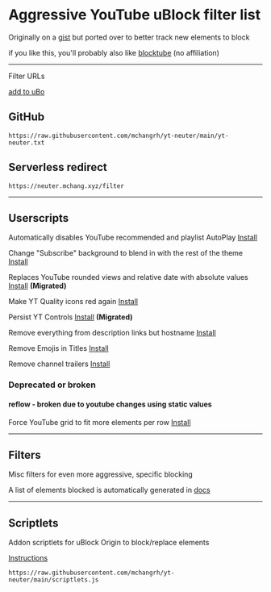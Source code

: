 # Aggressive YouTube uBlock filter list

Originally on a [gist](https://gist.github.com/mchangrh/a51e72bb36a492bfda37a6a9fa537f22) but ported over to better track new elements to block

if you like this, you'll probably also like [blocktube](https://github.com/amitbl/blocktube) (no affiliation)

-----

Filter URLs

[add to uBo](https://subscribe.adblockplus.org/?location=https://neuter.mchang.xyz/filter&title=YouTube%20Neuter)

## GitHub
`https://raw.githubusercontent.com/mchangrh/yt-neuter/main/yt-neuter.txt`

## Serverless redirect
`https://neuter.mchang.xyz/filter`

-----

## Userscripts
Automatically disables YouTube recommended and playlist AutoPlay [Install](https://neuter.mchang.xyz/script/yt-no-autoplay.user.js)

Change "Subscribe" background to blend in with the rest of the theme [Install](https://neuter.mchang.xyz/script/mute-subscribe.user.js)  

Replaces YouTube rounded views and relative date with absolute values [Install](https://uscript.mchang.xyz/yt/yt-absview-date.user.js) **(Migrated)**

Make YT Quality icons red again [Install](https://neuter.mchang.xyz/script/old-red-quality.user.js)

Persist YT Controls [Install](https://uscript.mchang.xyz/yt/yt-persist-ctrl.user.js) **(Migrated)**

Remove everything from description links but hostname [Install](https://neuter.mchang.xyz/script/no-link-path)

Remove Emojis in Titles [Install](https://neuter.mchang.xyz/script/no-emoji)

Remove channel trailers [Install](https://neuter.mchang.xyz/script/no-trailer)

### Deprecated or broken

#### reflow - broken due to youtube changes using static values
Force YouTube grid to fit more elements per row [Install](https://neuter.mchang.xyz/script/reflow.user.js)

-----

## Filters
Misc filters for even more aggressive, specific blocking

A list of elements blocked is automatically generated in [docs](./docs)

-----

## Scriptlets
Addon scriptlets for uBlock Origin to block/replace elements

[Instructions](https://github.com/gorhill/uBlock/wiki/Advanced-settings#userresourceslocation)

`https://raw.githubusercontent.com/mchangrh/yt-neuter/main/scriptlets.js`
